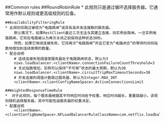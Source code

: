 ##Common rules
    ##RoundRobinRule
    * 此规则只是通过循环选择服务器。它通常用作默认规则或更高级规则的后备。

    ##AvailabilityFilteringRule
    * 此规则将跳过被视为“电路跳闸”或具有高并发连接数的服务器。
        默认情况下，如果RestClient最近三次无法与其建立连接，则实例会跳闸。一旦实例电路跳闸，它将在电路被认为再次关闭之前保持这种状态30秒。
        然而，如果它继续连接失败，它将再次“电路跳闸”并且它变为“电路闭合”的等待时间将指数地增加到连续故障的数量。
    * 配合说明
        # 连续连接失败阈值使服务器处于电路跳闸状态，默认为3
        niws.loadbalancer.<clientName>.connectionFailureCountThreshold=3
        # 无论指数增加，实例可以保持“不可用”状态的最大周期，默认为30
        niws.loadbalancer.<clientName>.circuitTripMaxTimeoutSeconds=30
        # 并发连接的阈值计数跳过服务器，默认为Integer.MAX_INT
        <clientName>.<clientConfigNameSpace>.ActiveConnectionsLimit

    ##WeightedResponseTimeRule
    *  对于此规则，每个服务器根据其平均响应时间给予权重。响应时间越长，重量就越小。该规则随机选择服务器，其中可能性由服务器的权重决定。
    * 配置说明
        <clientName>.<clientConfigNameSpace>.NFLoadBalancerRuleClassName=com.netflix.loadbalancer.WeightedResponseTimeRule











